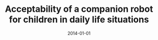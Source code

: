 ---
title: "Acceptability of a companion robot for children in daily life situations"
collection: publications
permalink: /publication/2014-01-01-Acceptability-of-a-companion-robot-for-children-in-daily-life-situations
date: 2014-01-01
venue: 'In the proceedings of 2014 5th IEEE Conference on Cognitive Infocommunications (CogInfoCom)'
citation: ' Wafa Johal,  Carole Adam,  Humbert Fiorino,  Sylvie Pesty,  C{\&apos;e}line Jost,  Dominique Duhaut, &quot;Acceptability of a companion robot for children in daily life situations.&quot; In the proceedings of 2014 5th IEEE Conference on Cognitive Infocommunications (CogInfoCom), 2014.'
---